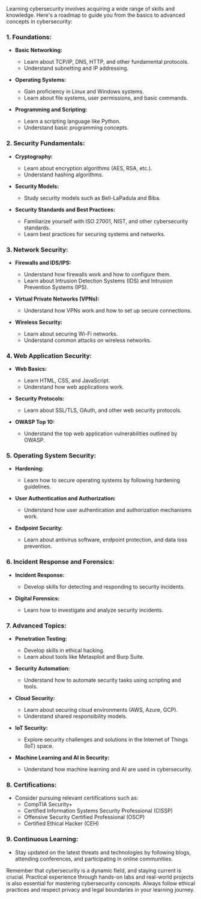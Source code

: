 Learning cybersecurity involves acquiring a wide range of skills and knowledge. Here's a roadmap to guide you from the basics to advanced concepts in cybersecurity:

### 1. **Foundations:**
   - **Basic Networking:**
     - Learn about TCP/IP, DNS, HTTP, and other fundamental protocols.
     - Understand subnetting and IP addressing.

   - **Operating Systems:**
     - Gain proficiency in Linux and Windows systems.
     - Learn about file systems, user permissions, and basic commands.

   - **Programming and Scripting:**
     - Learn a scripting language like Python.
     - Understand basic programming concepts.

### 2. **Security Fundamentals:**
   - **Cryptography:**
     - Learn about encryption algorithms (AES, RSA, etc.).
     - Understand hashing algorithms.

   - **Security Models:**
     - Study security models such as Bell-LaPadula and Biba.

   - **Security Standards and Best Practices:**
     - Familiarize yourself with ISO 27001, NIST, and other cybersecurity standards.
     - Learn best practices for securing systems and networks.

### 3. **Network Security:**
   - **Firewalls and IDS/IPS:**
     - Understand how firewalls work and how to configure them.
     - Learn about Intrusion Detection Systems (IDS) and Intrusion Prevention Systems (IPS).

   - **Virtual Private Networks (VPNs):**
     - Understand how VPNs work and how to set up secure connections.

   - **Wireless Security:**
     - Learn about securing Wi-Fi networks.
     - Understand common attacks on wireless networks.

### 4. **Web Application Security:**
   - **Web Basics:**
     - Learn HTML, CSS, and JavaScript.
     - Understand how web applications work.

   - **Security Protocols:**
     - Learn about SSL/TLS, OAuth, and other web security protocols.

   - **OWASP Top 10:**
     - Understand the top web application vulnerabilities outlined by OWASP.

### 5. **Operating System Security:**
   - **Hardening:**
     - Learn how to secure operating systems by following hardening guidelines.

   - **User Authentication and Authorization:**
     - Understand how user authentication and authorization mechanisms work.

   - **Endpoint Security:**
     - Learn about antivirus software, endpoint protection, and data loss prevention.

### 6. **Incident Response and Forensics:**
   - **Incident Response:**
     - Develop skills for detecting and responding to security incidents.

   - **Digital Forensics:**
     - Learn how to investigate and analyze security incidents.

### 7. **Advanced Topics:**
   - **Penetration Testing:**
     - Develop skills in ethical hacking.
     - Learn about tools like Metasploit and Burp Suite.

   - **Security Automation:**
     - Understand how to automate security tasks using scripting and tools.

   - **Cloud Security:**
     - Learn about securing cloud environments (AWS, Azure, GCP).
     - Understand shared responsibility models.

   - **IoT Security:**
     - Explore security challenges and solutions in the Internet of Things (IoT) space.

   - **Machine Learning and AI in Security:**
     - Understand how machine learning and AI are used in cybersecurity.

### 8. **Certifications:**
   - Consider pursuing relevant certifications such as:
     - CompTIA Security+
     - Certified Information Systems Security Professional (CISSP)
     - Offensive Security Certified Professional (OSCP)
     - Certified Ethical Hacker (CEH)

### 9. **Continuous Learning:**
   - Stay updated on the latest threats and technologies by following blogs, attending conferences, and participating in online communities.

Remember that cybersecurity is a dynamic field, and staying current is crucial. Practical experience through hands-on labs and real-world projects is also essential for mastering cybersecurity concepts. Always follow ethical practices and respect privacy and legal boundaries in your learning journey.
